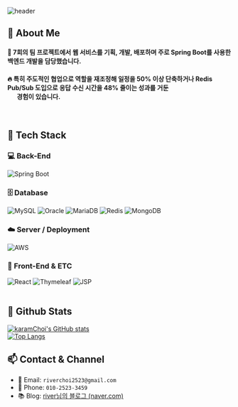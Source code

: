 <div>
  
  <!--Header-->
![header](https://capsule-render.vercel.app/api?type=waving&color=gradient&height=300&section=header&text=Welcome%20to%20RiverChoi%20Github%20%F0%9F%A4%97&fontSize=50)
  
</div>

<div>
  <!--Body-->
  
  ## 👀 About Me
  #### :raising_hand: 7회의 팀 프로젝트에서 웹 서비스를 기획, 개발, 배포하며 주로 Spring Boot를 사용한 백엔드 개발을 담당했습니다.<br/>
  #### :fire: 특히 주도적인 협업으로 역할을 재조정해 일정을 50% 이상 단축하거나 Redis Pub/Sub 도입으로 응답 수신 시간을 48% 줄이는 성과를 거둔<br/>&emsp;&ensp;경험이 있습니다.<br/>
  <br/>
  
  ## 🧱 Tech Stack
  ### 💻 Back-End  
  ![Spring Boot](https://img.shields.io/badge/Spring%20Boot-6DB33F?style=flat-square&logo=Spring%20Boot&logoColor=white)
  ### 🗄️ Database  
  ![MySQL](https://img.shields.io/badge/MySQL-4479A1?style=flat-square&logo=MySQL&logoColor=white)
  ![Oracle](https://img.shields.io/badge/Oracle-F80000?style=flat-square&logo=Oracle&logoColor=white)
  ![MariaDB](https://img.shields.io/badge/MariaDB-003545?style=flat-square&logo=MariaDB&logoColor=white)
  ![Redis](https://img.shields.io/badge/Redis-DC382D?style=flat-square&logo=Redis&logoColor=white)
  ![MongoDB](https://img.shields.io/badge/MongoDB-47A248?style=flat-square&logo=MongoDB&logoColor=white)
  ### ☁️ Server / Deployment  
  ![AWS](https://img.shields.io/badge/AWS-232F3E?style=flat-square&logo=Amazon%20AWS&logoColor=white)
  
  ### 🎨 Front-End & ETC  
  ![React](https://img.shields.io/badge/React-61DAFB?style=flat-square&logo=React&logoColor=white)
  ![Thymeleaf](https://img.shields.io/badge/Thymeleaf-005F0F?style=flat-square&logo=Thymeleaf&logoColor=white)
  ![JSP](https://img.shields.io/badge/JSP-007396?style=flat-square&logo=Java&logoColor=white)
  <br/>
  <br/>
  
  ## 🤔 Github Stats
  [![karamChoi's GitHub stats](https://github-readme-stats.vercel.app/api/?username=karamChoi2523)](https://github.com/anuraghazra/github-readme-stats)
  <br/>
  [![Top Langs](https://github-readme-stats.vercel.app/api/top-langs/?username=karamChoi2523&layout=compact&theme=default)](https://github.com/anuraghazra/github-readme-stats)

  ## 📫 Contact & Channel
  - 📧 Email: `riverchoi2523@gmail.com`  
  - 📱 Phone: `010-2523-3459`  
  - 📚 Blog: [river님의 블로그 (naver.com)](https://blog.naver.com/riverchoi2523)
  
</div>

<!--
**karamChoi2523/karamChoi2523** is a ✨ _special_ ✨ repository because its `README.md` (this file) appears on your GitHub profile.

Here are some ideas to get you started:

- 🔭 I’m currently working on ...
- 🌱 I’m currently learning ...
- 👯 I’m looking to collaborate on ...
- 🤔 I’m looking for help with ...
- 💬 Ask me about ...
- 📫 How to reach me: ...
- 😄 Pronouns: ...
- ⚡ Fun fact: ...
-->
